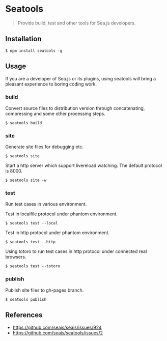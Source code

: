 # Seatools

> Provide build, test and other tools for Sea.js developers.


## Installation

```
$ npm install seatools -g
```


## Usage

If you are a developer of Sea.js or its plugins, using seatools will bring
a pleasant experience to boring coding work.


### build

Convert source files to distribution version through concatenating, compressing
and some other processing steps.

```
$ seatools build
```


### site

Generate site files for debugging etc.

```
$ seatools site
```

Start a http server which support livereload watching. The default protocol is
8000.

```
$ seatools site -w
```


### test

Run test cases in various environment.

Test in localfile protocol under phantom environment.

```
$ seatools test --local
```

Test in http protocol under phantom environment.

```
$ seatools test --http
```

Using totoro to run test cases in http protocol under connected real browsers.

```
$ seatools test --totoro
```


### publish

Publish site files to gh-pages branch.

```
$ seatools publish
```


## References

- <https://github.com/seajs/seajs/issues/924>
- <https://github.com/seajs/seatools/issues/2>

